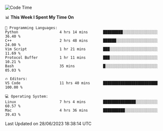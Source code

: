 
<!--START_SECTION:waka-->
![Code Time](http://img.shields.io/badge/Code%20Time-742%20hrs%2033%20mins-blue)

📊 **This Week I Spent My Time On** 

```text
💬 Programming Languages: 
Python                   4 hrs 14 mins       █████████░░░░░░░░░░░░░░░░   36.40 % 
C++                      2 hrs 48 mins       ██████░░░░░░░░░░░░░░░░░░░   24.00 % 
Vim Script               1 hr 21 mins        ███░░░░░░░░░░░░░░░░░░░░░░   11.69 % 
Protocol Buffer          1 hr 11 mins        ███░░░░░░░░░░░░░░░░░░░░░░   10.21 % 
Bash                     35 mins             █░░░░░░░░░░░░░░░░░░░░░░░░   05.03 % 

🔥 Editors: 
VS Code                  11 hrs 40 mins      █████████████████████████   100.00 % 

💻 Operating System: 
Linux                    7 hrs 4 mins        ███████████████░░░░░░░░░░   60.57 % 
Mac                      4 hrs 36 mins       ██████████░░░░░░░░░░░░░░░   39.43 % 
```


 Last Updated on 28/06/2023 18:38:14 UTC
<!--END_SECTION:waka-->

